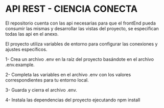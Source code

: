 # API REST - CIENCIA CONECTA
El repositorio cuenta con las api necesarias para que el frontEnd pueda consumir las mismas
y desarrollar las vistas del proyecto, se especifican todas las api en el anexo.


El proyecto utiliza variables de entorno para configurar las conexiones y ajustes específicos.

1- Crea un archivo .env en la raíz del proyecto basándote en el archivo .env.example.

2- Completa las variables en el archivo .env con los valores correspondientes para tu entorno local. 

3- Guarda y cierra el archivo .env.

4- Instala las dependencias del proyecto ejecutando npm install 


